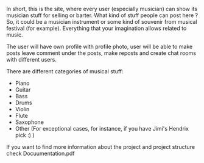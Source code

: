 In short, this is the site, where every user (especially  musician) can show its musician stuff for selling or barter.
What kind of stuff people can post here ?
So, it could be a musician instrument or some kind of souvenir from musical festival (for example).
Everything that your imagination allows related to music.

The user will have own profile with profile photo, user will be able to make posts leave comment under the posts, make reposts and create chat rooms with different users.

There are different categories of musical stuff:
  - Piano
  - Guitar
  - Bass
  - Drums
  - Violin
  - Flute
  - Saxophone
  - Other (For exceptional cases, for instance, if you have Jimi's Hendrix pick :) )

If you want to find more information about the project and project structure check Docuumentation.pdf
